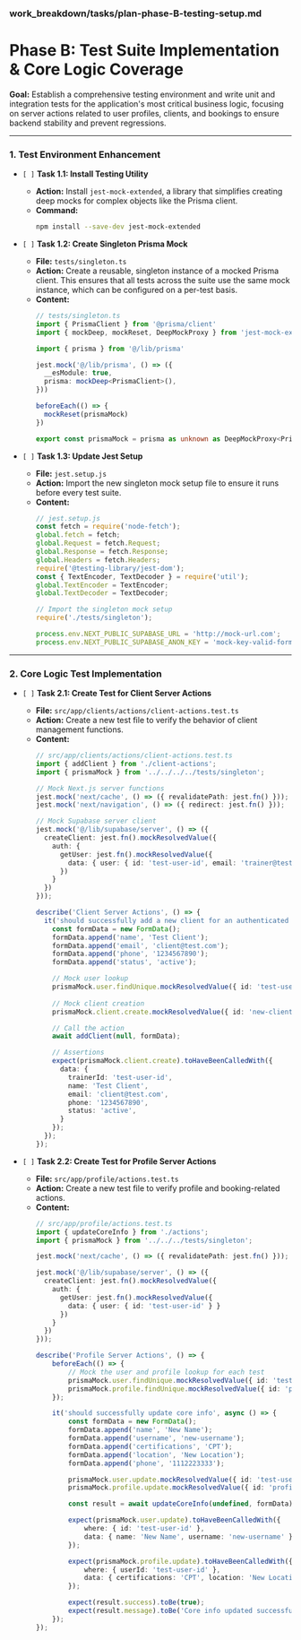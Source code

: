 ### work_breakdown/tasks/plan-phase-B-testing-setup.md
# **Phase B: Test Suite Implementation & Core Logic Coverage**

**Goal:** Establish a comprehensive testing environment and write unit and integration tests for the application's most critical business logic, focusing on server actions related to user profiles, clients, and bookings to ensure backend stability and prevent regressions.

---

### 1. Test Environment Enhancement

-   `[ ]` **Task 1.1: Install Testing Utility**

    -   **Action:** Install `jest-mock-extended`, a library that simplifies creating deep mocks for complex objects like the Prisma client.
    -   **Command:**
        ```bash
        npm install --save-dev jest-mock-extended
        ```

-   `[ ]` **Task 1.2: Create Singleton Prisma Mock**

    -   **File:** `tests/singleton.ts`
    -   **Action:** Create a reusable, singleton instance of a mocked Prisma client. This ensures that all tests across the suite use the same mock instance, which can be configured on a per-test basis.
    -   **Content:**
        ```typescript
        // tests/singleton.ts
        import { PrismaClient } from '@prisma/client'
        import { mockDeep, mockReset, DeepMockProxy } from 'jest-mock-extended'

        import { prisma } from '@/lib/prisma'

        jest.mock('@/lib/prisma', () => ({
          __esModule: true,
          prisma: mockDeep<PrismaClient>(),
        }))

        beforeEach(() => {
          mockReset(prismaMock)
        })

        export const prismaMock = prisma as unknown as DeepMockProxy<PrismaClient>
        ```

-   `[ ]` **Task 1.3: Update Jest Setup**

    -   **File:** `jest.setup.js`
    -   **Action:** Import the new singleton mock setup file to ensure it runs before every test suite.
    -   **Content:**
        ```javascript
        // jest.setup.js
        const fetch = require('node-fetch');
        global.fetch = fetch;
        global.Request = fetch.Request;
        global.Response = fetch.Response;
        global.Headers = fetch.Headers;
        require('@testing-library/jest-dom');
        const { TextEncoder, TextDecoder } = require('util');
        global.TextEncoder = TextEncoder;
        global.TextDecoder = TextDecoder;
        
        // Import the singleton mock setup
        require('./tests/singleton');

        process.env.NEXT_PUBLIC_SUPABASE_URL = 'http://mock-url.com';
        process.env.NEXT_PUBLIC_SUPABASE_ANON_KEY = 'mock-key-valid-format';
        ```

---

### 2. Core Logic Test Implementation

-   `[ ]` **Task 2.1: Create Test for Client Server Actions**

    -   **File:** `src/app/clients/actions/client-actions.test.ts`
    -   **Action:** Create a new test file to verify the behavior of client management functions.
    -   **Content:**
        ```typescript
        // src/app/clients/actions/client-actions.test.ts
        import { addClient } from './client-actions';
        import { prismaMock } from '../../../../tests/singleton';

        // Mock Next.js server functions
        jest.mock('next/cache', () => ({ revalidatePath: jest.fn() }));
        jest.mock('next/navigation', () => ({ redirect: jest.fn() }));

        // Mock Supabase server client
        jest.mock('@/lib/supabase/server', () => ({
          createClient: jest.fn().mockResolvedValue({
            auth: {
              getUser: jest.fn().mockResolvedValue({
                data: { user: { id: 'test-user-id', email: 'trainer@test.com' } }
              })
            }
          })
        }));

        describe('Client Server Actions', () => {
          it('should successfully add a new client for an authenticated user', async () => {
            const formData = new FormData();
            formData.append('name', 'Test Client');
            formData.append('email', 'client@test.com');
            formData.append('phone', '1234567890');
            formData.append('status', 'active');

            // Mock user lookup
            prismaMock.user.findUnique.mockResolvedValue({ id: 'test-user-id', name: 'Test Trainer', email: 'trainer@test.com', username: 'test-trainer', role: 'trainer', emailVerifiedAt: new Date(), createdAt: new Date(), updatedAt: new Date() });
            
            // Mock client creation
            prismaMock.client.create.mockResolvedValue({ id: 'new-client-id', trainerId: 'test-user-id', name: 'Test Client', email: 'client@test.com', phone: '1234567890', status: 'active', dateOfBirth: null, goals: null, healthNotes: null, emergencyContactName: null, emergencyContactPhone: null, createdAt: new Date(), updatedAt: new Date() });

            // Call the action
            await addClient(null, formData);

            // Assertions
            expect(prismaMock.client.create).toHaveBeenCalledWith({
              data: {
                trainerId: 'test-user-id',
                name: 'Test Client',
                email: 'client@test.com',
                phone: '1234567890',
                status: 'active',
              }
            });
          });
        });
        ```

-   `[ ]` **Task 2.2: Create Test for Profile Server Actions**

    -   **File:** `src/app/profile/actions.test.ts`
    -   **Action:** Create a new test file to verify profile and booking-related actions.
    -   **Content:**
        ```typescript
        // src/app/profile/actions.test.ts
        import { updateCoreInfo } from './actions';
        import { prismaMock } from '../../../tests/singleton';

        jest.mock('next/cache', () => ({ revalidatePath: jest.fn() }));

        jest.mock('@/lib/supabase/server', () => ({
          createClient: jest.fn().mockResolvedValue({
            auth: {
              getUser: jest.fn().mockResolvedValue({
                data: { user: { id: 'test-user-id' } }
              })
            }
          })
        }));

        describe('Profile Server Actions', () => {
            beforeEach(() => {
                // Mock the user and profile lookup for each test
                prismaMock.user.findUnique.mockResolvedValue({ id: 'test-user-id', name: 'Old Name', username: 'old-username', email: 'user@test.com', role: 'trainer', emailVerifiedAt: null, createdAt: new Date(), updatedAt: new Date() });
                prismaMock.profile.findUnique.mockResolvedValue({ id: 'profile-id', userId: 'test-user-id', availability: null, certifications: null, location: null, phone: null, aboutMe: null, philosophy: null, methodology: null, bannerImagePath: null, profilePhotoPath: null, createdAt: new Date(), updatedAt: new Date() });
            });

            it('should successfully update core info', async () => {
                const formData = new FormData();
                formData.append('name', 'New Name');
                formData.append('username', 'new-username');
                formData.append('certifications', 'CPT');
                formData.append('location', 'New Location');
                formData.append('phone', '1112223333');

                prismaMock.user.update.mockResolvedValue({ id: 'test-user-id', name: 'New Name', username: 'new-username', email: 'user@test.com', role: 'trainer', emailVerifiedAt: null, createdAt: new Date(), updatedAt: new Date() });
                prismaMock.profile.update.mockResolvedValue({ id: 'profile-id', userId: 'test-user-id', availability: null, certifications: 'CPT', location: 'New Location', phone: '1112223333', aboutMe: null, philosophy: null, methodology: null, bannerImagePath: null, profilePhotoPath: null, createdAt: new Date(), updatedAt: new Date() });

                const result = await updateCoreInfo(undefined, formData);

                expect(prismaMock.user.update).toHaveBeenCalledWith({
                    where: { id: 'test-user-id' },
                    data: { name: 'New Name', username: 'new-username' },
                });

                expect(prismaMock.profile.update).toHaveBeenCalledWith({
                    where: { userId: 'test-user-id' },
                    data: { certifications: 'CPT', location: 'New Location', phone: '1112223333' }
                });

                expect(result.success).toBe(true);
                expect(result.message).toBe('Core info updated successfully!');
            });
        });
        ```